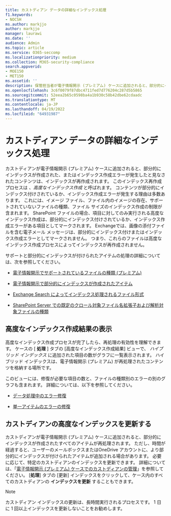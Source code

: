 ```yaml
---
title: カストディアン データの詳細なインデックス処理
f1.keywords:
- NOCSH
ms.author: markjjo
author: markjjo
manager: laurawi
ms.date: ''
audience: Admin
ms.topic: article
ms.service: O365-seccomp
ms.localizationpriority: medium
ms.collection: M365-security-compliance
search.appverid:
- MOE150
- MET150
ms.assetid: ''
description: 保管担当者が電子情報開示 (プレミアム) ケースに追加されると、部分的にインデックスが作成されたと見なされたすべてのコンテンツが再処理され、完全に検索可能になります。
ms.openlocfilehash: 3c6f0079f87dbc4711fed7d776204c287d5b5865
ms.sourcegitcommit: 52eea2b65c0598ba4a1b930c58b42dbe62cdaadc
ms.translationtype: MT
ms.contentlocale: ja-JP
ms.lasthandoff: 04/19/2022
ms.locfileid: "64931987"
---
```

# <a name="advanced-indexing-of-custodian-data"></a>カストディアン データの詳細なインデックス処理

カストディアンが電子情報開示 (プレミアム) ケースに追加されると、部分的にインデックスが作成された、またはインデックス作成エラーが発生したと見なされたコンテンツは、インデックスが再作成されます。 このインデックス再作成プロセスは *、高度なインデックス作成* と呼ばれます。 コンテンツが部分的にインデックス付けされているか、インデックス作成エラーが発生する理由は多数あります。 これには、イメージ ファイル、ファイル内のイメージの存在、サポートされていないファイルの種類、ファイル サイズのインデックス作成の制限が含まれます。 SharePoint ファイルの場合、項目に対してのみ実行される高度なインデックス作成は、部分的にインデックス付けされているか、インデックス作成エラーがある項目としてマークされます。 Exchangeでは、画像の添付ファイルを含む電子メール メッセージは、部分的にインデックス付けまたはインデックス作成エラーとしてマークされません。 つまり、これらのファイルは高度なインデックス作成プロセスによってインデックスが再作成されません。

サポートと部分的にインデックスが付けられたアイテムの処理の詳細については、次を参照してください。

- [電子情報開示でサポートされているファイルの種類 (プレミアム)](supported-filetypes-ediscovery20.md)

- [電子情報開示で部分的にインデックスが作成されたアイテム](partially-indexed-items-in-content-search.md)

- [Exchange Search によってインデックス処理されるファイル形式](/exchange/file-formats-indexed-by-exchange-search-exchange-2013-help)

- [SharePoint Server での既定のクロール対象ファイル名拡張子および解析対象ファイルの種類](/SharePoint/technical-reference/default-crawled-file-name-extensions-and-parsed-file-types)

## <a name="viewing-advanced-indexing-results"></a>高度なインデックス作成結果の表示

高度なインデックス作成プロセスが完了したら、再処理の有効性を理解できます。  ケースの [ **処理** ] タブの [高度なインデックス作成結果] ビューで、 *ハイブリッド インデックス* に追加された項目の数がグラフに一覧表示されます。  ハイブリッド インデックスは、電子情報開示 (プレミアム) が再処理されたコンテンツを格納する場所です。

このビューには、修復が必要な項目の数と、ファイルの種類別のエラーの別のグラフも含まれます。 詳細については、以下を参照してください。

- [データ処理中のエラー修復](error-remediation-when-processing-data-in-advanced-ediscovery.md)

- [単一アイテムのエラーの修復](single-item-error-remediation.md)

## <a name="updating-the-advanced-index-for-custodians"></a>カストディアンの高度なインデックスを更新する

カストディアンが電子情報開示 (プレミアム) ケースに追加されると、部分的にインデックスが作成されたすべてのアイテムが再処理されます。 ただし、時間が経過すると、ユーザーのメールボックスまたはOneDrive アカウントに、より部分的にインデックスが付けられたアイテムが追加される場合があります。  必要に応じて、特定のカストディアンのインデックスを更新できます。 詳細については、「[電子情報開示 (プレミアム) ケースでのカストディアンの管理](manage-new-custodians.md#reindex-custodian-data)」を参照してください。 [**処理**] タブの [更新] インデックスをクリックして、ケース内のすべてのカストディアンの **インデックスを更新** することもできます。

> [!NOTE]
> カストディアン インデックスの更新は、長時間実行されるプロセスです。 1 日に 1 回以上インデックスを更新しないことをお勧めします。
